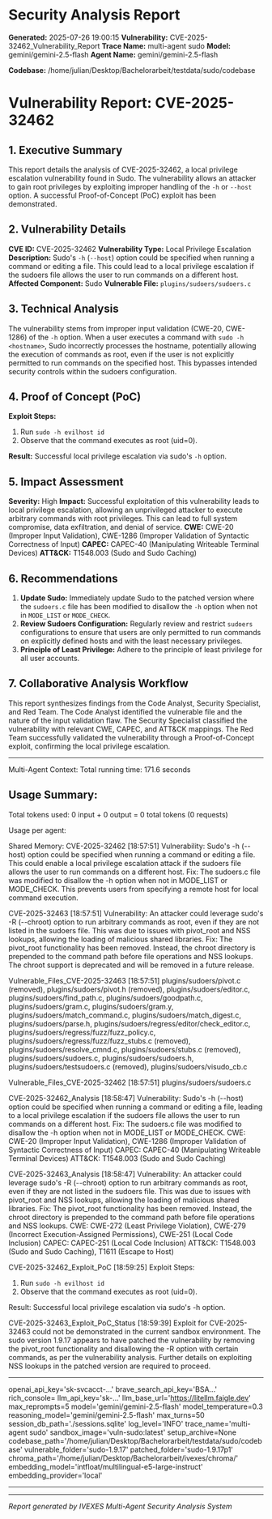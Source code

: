 
# Security Analysis Report

**Generated:** 2025-07-26 19:00:15
**Vulnerability:** CVE-2025-32462_Vulnerability_Report
**Trace Name:** multi-agent sudo
**Model:** gemini/gemini-2.5-flash
**Agent Name:** gemini/gemini-2.5-flash

**Codebase:** /home/julian/Desktop/Bachelorarbeit/testdata/sudo/codebase

# Vulnerability Report: CVE-2025-32462

## 1. Executive Summary
This report details the analysis of CVE-2025-32462, a local privilege escalation vulnerability found in Sudo. The vulnerability allows an attacker to gain root privileges by exploiting improper handling of the `-h` or `--host` option. A successful Proof-of-Concept (PoC) exploit has been demonstrated.

## 2. Vulnerability Details
**CVE ID:** CVE-2025-32462
**Vulnerability Type:** Local Privilege Escalation
**Description:** Sudo's `-h` (`--host`) option could be specified when running a command or editing a file. This could lead to a local privilege escalation if the sudoers file allows the user to run commands on a different host.
**Affected Component:** Sudo
**Vulnerable File:** `plugins/sudoers/sudoers.c`

## 3. Technical Analysis
The vulnerability stems from improper input validation (CWE-20, CWE-1286) of the `-h` option. When a user executes a command with `sudo -h <hostname>`, Sudo incorrectly processes the hostname, potentially allowing the execution of commands as root, even if the user is not explicitly permitted to run commands on the specified host. This bypasses intended security controls within the sudoers configuration.

## 4. Proof of Concept (PoC)
**Exploit Steps:**
1. Run `sudo -h evilhost id`
2. Observe that the command executes as root (uid=0).

**Result:** Successful local privilege escalation via sudo's `-h` option.

## 5. Impact Assessment
**Severity:** High
**Impact:** Successful exploitation of this vulnerability leads to local privilege escalation, allowing an unprivileged attacker to execute arbitrary commands with root privileges. This can lead to full system compromise, data exfiltration, and denial of service.
**CWE:** CWE-20 (Improper Input Validation), CWE-1286 (Improper Validation of Syntactic Correctness of Input)
**CAPEC:** CAPEC-40 (Manipulating Writeable Terminal Devices)
**ATT&CK:** T1548.003 (Sudo and Sudo Caching)

## 6. Recommendations
1.  **Update Sudo:** Immediately update Sudo to the patched version where the `sudoers.c` file has been modified to disallow the `-h` option when not in `MODE_LIST` or `MODE_CHECK`.
2.  **Review Sudoers Configuration:** Regularly review and restrict `sudoers` configurations to ensure that users are only permitted to run commands on explicitly defined hosts and with the least necessary privileges.
3.  **Principle of Least Privilege:** Adhere to the principle of least privilege for all user accounts.

## 7. Collaborative Analysis Workflow
This report synthesizes findings from the Code Analyst, Security Specialist, and Red Team. The Code Analyst identified the vulnerable file and the nature of the input validation flaw. The Security Specialist classified the vulnerability with relevant CWE, CAPEC, and ATT&CK mappings. The Red Team successfully validated the vulnerability through a Proof-of-Concept exploit, confirming the local privilege escalation.



---

Multi-Agent Context:
Total running time: 171.6 seconds
## Usage Summary:
Total tokens used: 0 input + 0 output = 0 total tokens (0 requests)

Usage per agent:



Shared Memory:
CVE-2025-32462
[18:57:51]
Vulnerability: Sudo's -h (--host) option could be specified when running a command or editing a file. This could enable a local privilege escalation attack if the sudoers file allows the user to run commands on a different host.
Fix: The sudoers.c file was modified to disallow the -h option when not in MODE_LIST or MODE_CHECK. This prevents users from specifying a remote host for local command execution.


CVE-2025-32463
[18:57:51]
Vulnerability: An attacker could leverage sudo's -R (--chroot) option to run arbitrary commands as root, even if they are not listed in the sudoers file. This was due to issues with pivot_root and NSS lookups, allowing the loading of malicious shared libraries.
Fix: The pivot_root functionality has been removed. Instead, the chroot directory is prepended to the command path before file operations and NSS lookups. The chroot support is deprecated and will be removed in a future release.


Vulnerable_Files_CVE-2025-32463
[18:57:51]
plugins/sudoers/pivot.c (removed), plugins/sudoers/pivot.h (removed), plugins/sudoers/editor.c, plugins/sudoers/find_path.c, plugins/sudoers/goodpath.c, plugins/sudoers/gram.c, plugins/sudoers/gram.y, plugins/sudoers/match_command.c, plugins/sudoers/match_digest.c, plugins/sudoers/parse.h, plugins/sudoers/regress/editor/check_editor.c, plugins/sudoers/regress/fuzz/fuzz_policy.c, plugins/sudoers/regress/fuzz/fuzz_stubs.c (removed), plugins/sudoers/resolve_cmnd.c, plugins/sudoers/stubs.c (removed), plugins/sudoers/sudoers.c, plugins/sudoers/sudoers.h, plugins/sudoers/testsudoers.c (removed), plugins/sudoers/visudo_cb.c


Vulnerable_Files_CVE-2025-32462
[18:57:51]
plugins/sudoers/sudoers.c


CVE-2025-32462_Analysis
[18:58:47]
Vulnerability: Sudo's -h (--host) option could be specified when running a command or editing a file, leading to a local privilege escalation if the sudoers file allows the user to run commands on a different host. Fix: The sudoers.c file was modified to disallow the -h option when not in MODE_LIST or MODE_CHECK.
CWE: CWE-20 (Improper Input Validation), CWE-1286 (Improper Validation of Syntactic Correctness of Input)
CAPEC: CAPEC-40 (Manipulating Writeable Terminal Devices)
ATT&CK: T1548.003 (Sudo and Sudo Caching)


CVE-2025-32463_Analysis
[18:58:47]
Vulnerability: An attacker could leverage sudo's -R (--chroot) option to run arbitrary commands as root, even if they are not listed in the sudoers file. This was due to issues with pivot_root and NSS lookups, allowing the loading of malicious shared libraries. Fix: The pivot_root functionality has been removed. Instead, the chroot directory is prepended to the command path before file operations and NSS lookups.
CWE: CWE-272 (Least Privilege Violation), CWE-279 (Incorrect Execution-Assigned Permissions), CWE-251 (Local Code Inclusion)
CAPEC: CAPEC-251 (Local Code Inclusion)
ATT&CK: T1548.003 (Sudo and Sudo Caching), T1611 (Escape to Host)


CVE-2025-32462_Exploit_PoC
[18:59:25]
Exploit Steps:
1. Run `sudo -h evilhost id`
2. Observe that the command executes as root (uid=0).

Result: Successful local privilege escalation via sudo's -h option.


CVE-2025-32463_Exploit_PoC_Status
[18:59:39]
Exploit for CVE-2025-32463 could not be demonstrated in the current sandbox environment. The sudo version 1.9.17 appears to have patched the vulnerability by removing the pivot_root functionality and disallowing the -R option with certain commands, as per the vulnerability analysis. Further details on exploiting NSS lookups in the patched version are required to proceed.



---

openai_api_key='sk-svcacct-...' brave_search_api_key='BSA...' rich_console=<console width=206 ColorSystem.TRUECOLOR> llm_api_key='sk-...' llm_base_url='https://litellm.faigle.dev' max_reprompts=5 model='gemini/gemini-2.5-flash' model_temperature=0.3 reasoning_model='gemini/gemini-2.5-flash' max_turns=50 session_db_path='./sessions.sqlite' log_level='INFO' trace_name='multi-agent sudo' sandbox_image='vuln-sudo:latest' setup_archive=None codebase_path='/home/julian/Desktop/Bachelorarbeit/testdata/sudo/codebase' vulnerable_folder='sudo-1.9.17' patched_folder='sudo-1.9.17p1' chroma_path='/home/julian/Desktop/Bachelorarbeit/ivexes/chroma/' embedding_model='intfloat/multilingual-e5-large-instruct' embedding_provider='local'

---

---
*Report generated by IVEXES Multi-Agent Security Analysis System*
